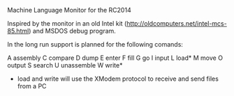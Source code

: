 Machine Language Monitor for the RC2014

Inspired by the monitor in an old Intel kit (http://oldcomputers.net/intel-mcs-85.html)
and MSDOS debug program.

In the long run support is planned for the following comands:

A assembly
C compare
D dump
E enter
F fill
G go
I input
L load*
M move
O output
S search
U unassemble
W write*

* load and write will use the XModem protocol to receive and send files from a PC

